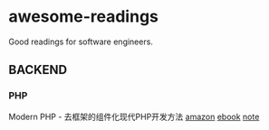 # awesome-readings
Good readings for software engineers.

## BACKEND

### PHP

Modern PHP - 去框架的组件化现代PHP开发方法
[amazon](https://www.amazon.cn/Modern-PHP-%E4%B9%94%E5%B8%8C%C2%B7%E6%B4%9B%E5%85%8B%E5%93%88%E7%89%B9/dp/B016MGW5G2/ref=sr_1_2?ie=UTF8&qid=1482123204&sr=8-2&keywords=php)
[ebook]()
[note]()
